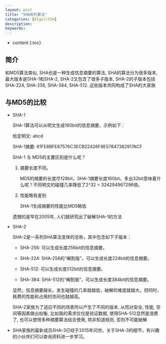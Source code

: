 ```yaml
---
layout: post
title: "SHA系列算法"
categories: [Algorithm]
description:
keywords:
---
```


* content
{:toc} 

## 简介

和MD5算法类似, SHA也是一种生成信息摘要的算法, SHA的算法分为很多版本, 最大版本是SHA-1和SHA-2, SHA-2又包含了很多子版本, SHA-2的子版本包括SHA-224, SHA-256, SHA-384, SHA-512. 这些版本共同构成了SHA的大家族

## 与MD5的比较

* SHA-1

    SHA-1算法可以从明文生成160bit的信息摘要，示例如下：

    给定明文: abcd

    SHA-1摘要: 81FE8BFE87576C3ECB22426F8E57847382917ACF

    SHA-1 与 MD5的主要区别是什么呢？

    1. 摘要长度不同。

        MD5的摘要的长度尽128bit，SHA-1摘要长度160bit。多出32bit意味着什么呢？不同明文的碰撞几率降低了2^32 = 324294967296倍。
        
    2. 性能略有差别
      
        SHA-1生成摘要的性能比MD5略低

    遗憾的是早在2005年, 人们就研究出了破解SHA-1的方法

* SHA-2

    SHA-2是一系列SHA算法变体的总称，其中包含如下子版本：

    * SHA-256: 可以生成长度256bit的信息摘要。
    
    * SHA-224: SHA-256的“阉割版”，可以生成长度224bit的信息摘要。
    
    * SHA-512: 可以生成长度512bit的信息摘要。
    
    * SHA-384: SHA-512的“阉割版”，可以生成长度384bit的信息摘要。
    
    显然，信息摘要越长，发生碰撞的几率就越低，破解的难度就越大。但同时，耗费的性能和占用的空间也就越高。

    SHA-2家族为了适应不同的场景所以产生了不同的版本, 从而对安全, 性能, 空间等因素做出权衡, 比如我的需求仅仅是验证数据, 使用SHA-512显然是浪费了, 也可以使用多种摘要算法结合使用, 除非知道规则, 否则不可能破解

* SHA家族的最新成员SHA-3已经于2015年问世。关于SHA-3的细节，有兴趣的小伙伴们可以查询资料进一步学习。







